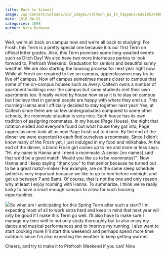 ```yaml
---
title: Back to School!
image: /wp-content/uploads/old_images/caltech_as_it_happens/6a0105349b8251970b0131100893ee970c.jpg
date: 2010-04-01
categories: 1098
author: Nina Budaeva
---
```


Well, we're all back on campus now and we're all back to studying! For Frosh, this Term is a pretty special one because it is our first Term on official letter grades. Also, this Term promises some long-awaited events such as Ditch Day! We also have two more Interhouse parties to look forward to, Prefrosh Weekend, Graduation for seniors and beautiful sunny weather. 
We are also starting the housing process for next year right now. While all Frosh are required to live on campus, upperclassmen may try to live off campus. Now off campus sometimes means closer to campus that some of the on-campus houses such as Avery. Caltech owns a number of apartment buildings near the campus but some students rent their own apartments too. It really varied by house how easy it is to stay on campus but I believe that in general people are happy with where they end up. This morning Hanna and I officially decided to stay together next year! Yes, at Caltech since there are so few undergraduates compared to some other schools, the roommate situation is very nice. Each house has its own tradition of assigning roommates. In my house (Page House), the night that rotation ended and everyone found out what house they got into, Page upperclassmen took all us new Page frosh out to dinner. By the end of the dinner we were expected to each find ourselves a roommate. Since I didn't know many of the Frosh yet, I just indulged in my food and milkshake. At the end of the dinner, a blond Frosh girl comes up to me and more or less says: "Hi, my name is Hanna and I need a roommate. A senior [no names] said that we'd be a good match. Would you like us to be roommates?". Now Hanna and I keep saying "thank you" to that senior because he turned out to be a great match-maker! For example, are on the same sleep schedule (which is very important because we like to go to bed before midnight and get up between 7 and 8am). Of course, that is not the one and only reason why at least I enjoy rooming with Hanna. To summarize, I think we're really lucky to have a small enough campus to allow for such housing opportunities.


![](/old_images/caltech_as_it_happens/6a0105349b8251970b013110089907970c.jpg)So what am I anticipating for this Spring Term after such a start? I'm expecting most of all to work extra hard and keep in mind that next year will only be good if I make this Term go well. I'll also have to make sure I manage my time well to not only study thoroughly but to also enjoy my dance and musical performances and to improve my running. I also want to start cooking more (I'll start this weekend) and perhaps spend more time outdoors since I'm also expecting the weather to keep getting warmer.

Cheers, and try to make it to Prefrosh Weekend if you can!
Nina

